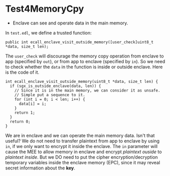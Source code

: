 # Test4MemoryCpy


- Enclave can see and operate data in the main memory.

In `test.edl`, we define a trusted function:

    public int ecall_enclave_visit_outside_memory([user_check]uint8_t *data, size_t len);

The `user_check` will discourage the memory copy operation from enclave to app (specified by `out`), or from app to enclave (specified by `in`). So we need to check whether the `data` in the function is inside or outside enclave. Here is the code of it.

    int ecall_enclave_visit_outside_memory(uint8_t *data, size_t len) {
      if (sgx_is_outside_enclave(data, len)) {
        // Since it is in the main memory, we can consider it as unsafe.
        // Simple put a sequence to it.
        for (int i = 0; i < len; i++) {
          data[i] = i;
        }
        return 1;
      }
      return 0;
    }

We are in enclave and we can operate the main memory data. Isn't that useful? We do not need to transfer plaintext from app to enclave by using `in`, if we only want to encrypt it inside the enclave. The `in` parameter will cause the MEE to allow memory in enclave and encrypt *plaintext ouside* to *plaintext inside*. But we DO need to put the cipher encryption/decryption temporary variables inside the enclave memory (EPC), since it may reveal secret information about the **key**.
